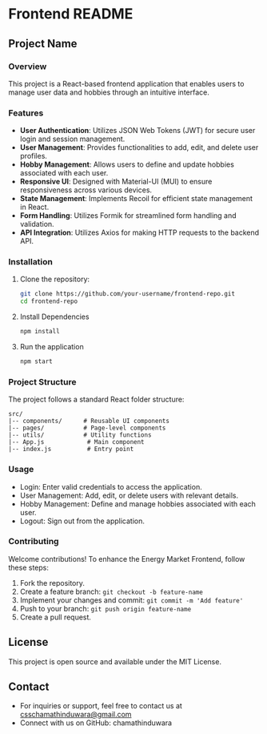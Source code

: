 # Frontend README

## Project Name

### Overview
This project is a React-based frontend application that enables users to manage user data and hobbies through an intuitive interface.

### Features
- **User Authentication**: Utilizes JSON Web Tokens (JWT) for secure user login and session management.
- **User Management**: Provides functionalities to add, edit, and delete user profiles.
- **Hobby Management**: Allows users to define and update hobbies associated with each user.
- **Responsive UI**: Designed with Material-UI (MUI) to ensure responsiveness across various devices.
- **State Management**: Implements Recoil for efficient state management in React.
- **Form Handling**: Utilizes Formik for streamlined form handling and validation.
- **API Integration**: Utilizes Axios for making HTTP requests to the backend API.

### Installation
1. Clone the repository:
   ```bash
   git clone https://github.com/your-username/frontend-repo.git
   cd frontend-repo
   ```

2. Install Dependencies
    ```bash
    npm install
    ```
3. Run the application
    ```bash
    npm start
    ```
### Project Structure
The project follows a standard React folder structure:

    src/
    |-- components/      # Reusable UI components
    |-- pages/           # Page-level components
    |-- utils/           # Utility functions
    |-- App.js            # Main component
    |-- index.js          # Entry point

### Usage
- Login: Enter valid credentials to access the application.
- User Management: Add, edit, or delete users with relevant details.
- Hobby Management: Define and manage hobbies associated with each user.
- Logout: Sign out from the application.

### Contributing
Welcome contributions! To enhance the Energy Market Frontend, follow these steps:

1. Fork the repository.
2. Create a feature branch: `git checkout -b feature-name`
3. Implement your changes and commit: `git commit -m 'Add feature'`
4. Push to your branch: `git push origin feature-name`
5. Create a pull request.

## License
This project is open source and available under the MIT License.

## Contact
- For inquiries or support, feel free to contact us at csschamathinduwara@gmail.com
- Connect with us on GitHub: chamathinduwara